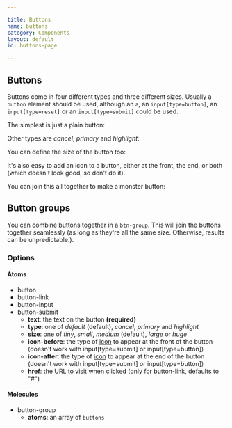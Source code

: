 ```yaml
---

title: Buttons
name: buttons
category: Components
layout: default
id: buttons-page

---
```


## Buttons

Buttons come in four different types and three different sizes. Usually a `button` element should be used, although an `a`, an `input[type=button]`, an `input[type=reset]` or an `input[type=submit]` could be used.

The simplest is just a plain button:

<script>
component("button", { "text": "Click me" });
component("button-link", { "text": "Go here", "href": "http://google.com" });
component("button-input", { "text": "Send" });
component("button-reset", { "text": "Reset" });
component("button-submit", { "text": "Submit" });
</script>

Other types are _cancel_, _primary_ and _highlight_:

<script>
component("button", { "text": "Cancel", "type": "cancel" });
component("button", { "text": "Click this!", "type": "primary" });
component("button", { "text": "Or this", "type": "highlight" });
</script>

You can define the size of the button too:

<script>
component("button", { "text": "Tiny button", "size": "tiny" });
component("button", { "text": "Small button", "size": "small" });
component("button", { "text": "Medium button", "size": "medium" });
component("button", { "text": "Large button", "size": "large" });
component("button", { "text": "Huge button", "size": "huge" });
</script>

It's also easy to add an icon to a button, either at the front, the end, or both (which doesn't look good, so don't do it).

<script>
component("button", { "text": "Help", "icon-before": "help" });
component("button", { "text": "Info", "icon-after": "info" });
component("button", { "text": "Please don't", "icon-before": "mobile", "icon-after": "tick" });
</script>

You can join this all together to make a monster button:

<script>
component("button", { "text": "Look at me!", "icon-after": "tick", "size": "large", "type": "primary" });
</script>

## Button groups

You can combine buttons together in a `btn-group`. This will join the buttons together seamlessly (as long as they're all the same size. Otherwise, results can be unpredictable.).

<script>
component("button-group", { atoms: [
  { "button": { "text": "Back" } },
  { "button": { "type": "warning", "text": "Help", "icon-after": "help" } },
  { "button": { "text": "Next" } }
]});
component("button-group", { atoms: [
  { "button": { "text": "Back", "size": "large" } },
  { "button": { "type": "cancel", "text": "Help", "icon-after": "help", "size": "large" } },
  { "button": { "type": "highlight", "text": "Next", "size": "large" } }
]});
</script>

### Options

#### Atoms

* button
* button-link
* button-input
* button-submit
  * **text**: the text on the button **(required)**
  * **type**: one of _default_ (default), _cancel_, _primary_ and _highlight_
  * **size**: one of _tiny_, _small_, _medium_ (default), _large_ or _huge_
  * **icon-before**: the type of [icon](icons.html) to appear at the front of the button (doesn't work with input[type=submit] or input[type=button])
  * **icon-after**: the type of [icon](icons.html) to appear at the end of the button (doesn't work with input[type=submit] or input[type=button])
  * **href**: the URL to visit when clicked (only for button-link, defaults to "#")

#### Molecules

* button-group
  * **atoms**: an array of `buttons`
